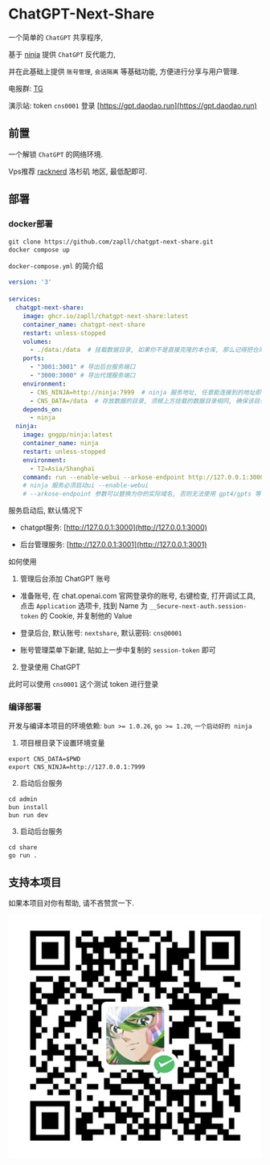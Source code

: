 # ChatGPT-Next-Share

一个简单的 `ChatGPT` 共享程序, 

基于 [ninja](https://github.com/gngpp/ninja) 提供 `ChatGPT` 反代能力, 

并在此基础上提供 `账号管理`, `会话隔离` 等基础功能, 方便进行分享与用户管理.

电报群: [TG](https://t.me/+ZmZ49HVYwU0zYjg1)

演示站: token `cns0001` 登录 [https://gpt.daodao.run](https://gpt.daodao.run)

## 前置

一个解锁 `ChatGPT` 的网络环境. 

Vps推荐 [racknerd](https://my.racknerd.com/aff.php?aff=10886) 洛杉矶 地区, 最低配即可.

## 部署

### docker部署

```shell
git clone https://github.com/zapll/chatgpt-next-share.git
docker compose up
```

`docker-compose.yml` 的简介绍

```yml
version: '3'

services:
  chatgpt-next-share:
    image: ghcr.io/zapll/chatgpt-next-share:latest
    container_name: chatgpt-next-share
    restart: unless-stopped
    volumes:
      - ./data:/data  # 挂载数据目录, 如果你不是直接克隆的本仓库, 那么记得把仓库中 data/db.sqlite 复制到你的目录中
    ports:
      - "3001:3001" # 导出后台服务端口
      - "3000:3000" # 导出代理服务端口
    environment:
      - CNS_NINJA=http://ninja:7999  # ninja 服务地址, 任意能连接到的地址即可, 也就是下发的 ninja 服务是非必须的
      - CNS_DATA=/data  # 存放数据的目录, 须根上方挂载的数据目录相同, 确保该目录下有 db.sqlite 文件
    depends_on:
      - ninja
  ninja:
    image: gngpp/ninja:latest
    container_name: ninja
    restart: unless-stopped
    environment:
      - TZ=Asia/Shanghai
    command: run --enable-webui --arkose-endpoint http://127.0.0.1:3000
    # ninja 服务必须启动ui --enable-webui
    # --arkose-endpoint 参数可以替换为你的实际域名, 否则无法使用 gpt4/gpts 等 

```

服务启动后, 默认情况下 

- chatgpt服务: [http://127.0.0.1:3000](http://127.0.0.1:3000)

- 后台管理服务: [http://127.0.0.1:3001](http://127.0.0.1:3001)

如何使用

1. 管理后台添加 ChatGPT 账号

- 准备账号, 在 chat.openai.com 官网登录你的账号, 右键检查, 打开调试工具, 点击 `Application` 选项卡, 
  找到 Name 为 `__Secure-next-auth.session-token` 的 Cookie, 并复制他的 Value

- 登录后台, 默认账号: `nextshare`, 默认密码: `cns@0001`

- 账号管理菜单下新建, 贴如上一步中复制的 `session-token` 即可

2. 登录使用 ChatGPT

此时可以使用 `cns0001` 这个测试 token 进行登录

### 编译部署

开发与编译本项目的环境依赖: `bun >= 1.0.26`, `go >= 1.20`, `一个启动好的 ninja`

1.  项目根目录下设置环境变量

```shell
export CNS_DATA=$PWD
export CNS_NINJA=http://127.0.0.1:7999
```

2. 启动后台服务

```shell
cd admin
bun install
bun run dev
```

3. 启动后台服务

```shell
cd share
go run .
```

## 支持本项目

如果本项目对你有帮助, 请不吝赞赏一下.

![](./qrcode.png)